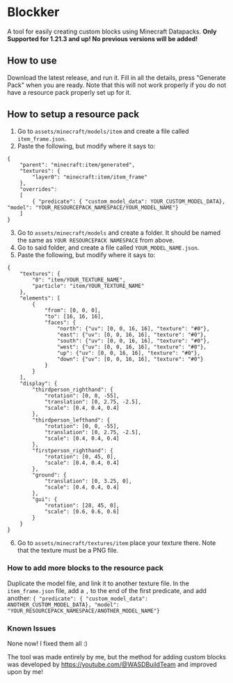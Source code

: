 # Blockker

A tool for easily creating custom blocks using Minecraft Datapacks.
**Only Supported for 1.21.3 and up! No previous versions will be added!**

## How to use
Download the latest release, and run it.
Fill in all the details, press "Generate Pack" when you are ready.
Note that this will not work properly if you do not have a resource pack properly set up for it.

## How to setup a resource pack
1. Go to `assets/minecraft/models/item` and create a file called `item_frame.json`.
2. Paste the following, but modify where it says to:
```
{
    "parent": "minecraft:item/generated",
    "textures": {
        "layer0": "minecraft:item/item_frame"
    },
    "overrides":
    [
        { "predicate": { "custom_model_data": YOUR_CUSTOM_MODEL_DATA}, "model": "YOUR_RESOURCEPACK_NAMESPACE/YOUR_MODEL_NAME"}
    ]
}
```
3. Go to `assets/minecraft/models` and create a folder. It should be named the same as `YOUR RESOURCEPACK NAMESPACE` from above.
4. Go to said folder, and create a file called `YOUR_MODEL_NAME.json`.
5. Paste the following, but modify where it says to:
```
{
	"textures": {
		"0": "item/YOUR_TEXTURE_NAME",
		"particle": "item/YOUR_TEXTURE_NAME"
	},
	"elements": [
		{
			"from": [0, 0, 0],
			"to": [16, 16, 16],
			"faces": {
				"north": {"uv": [0, 0, 16, 16], "texture": "#0"},
				"east": {"uv": [0, 0, 16, 16], "texture": "#0"},
				"south": {"uv": [0, 0, 16, 16], "texture": "#0"},
				"west": {"uv": [0, 0, 16, 16], "texture": "#0"},
				"up": {"uv": [0, 0, 16, 16], "texture": "#0"},
				"down": {"uv": [0, 0, 16, 16], "texture": "#0"}
			}
		}
	],
	"display": {
		"thirdperson_righthand": {
			"rotation": [0, 0, -55],
			"translation": [0, 2.75, -2.5],
			"scale": [0.4, 0.4, 0.4]
		},
		"thirdperson_lefthand": {
			"rotation": [0, 0, -55],
			"translation": [0, 2.75, -2.5],
			"scale": [0.4, 0.4, 0.4]
		},
		"firstperson_righthand": {
			"rotation": [0, 45, 0],
			"scale": [0.4, 0.4, 0.4]
		},
		"ground": {
			"translation": [0, 3.25, 0],
			"scale": [0.4, 0.4, 0.4]
		},
		"gui": {
			"rotation": [28, 45, 0],
			"scale": [0.6, 0.6, 0.6]
		}
	}
}
```
6. Go to `assets/minecraft/textures/item` place your texture there. Note that the texture must be a PNG file.

### How to add more blocks to the resource pack
Duplicate the model file, and link it to another texture file.
In the `item_frame.json` file, add a `,` to the end of the first predicate, and add another:
`{ "predicate": { "custom_model_data": ANOTHER_CUSTOM_MODEL_DATA}, "model": "YOUR_RESOURCEPACK_NAMESPACE/ANOTHER_MODEL_NAME"}`

### Known Issues
None now! I fixed them all :)

The tool was made entirely by me, but the method for adding custom blocks was developed by https://youtube.com/@WASDBuildTeam and improved upon by me!
